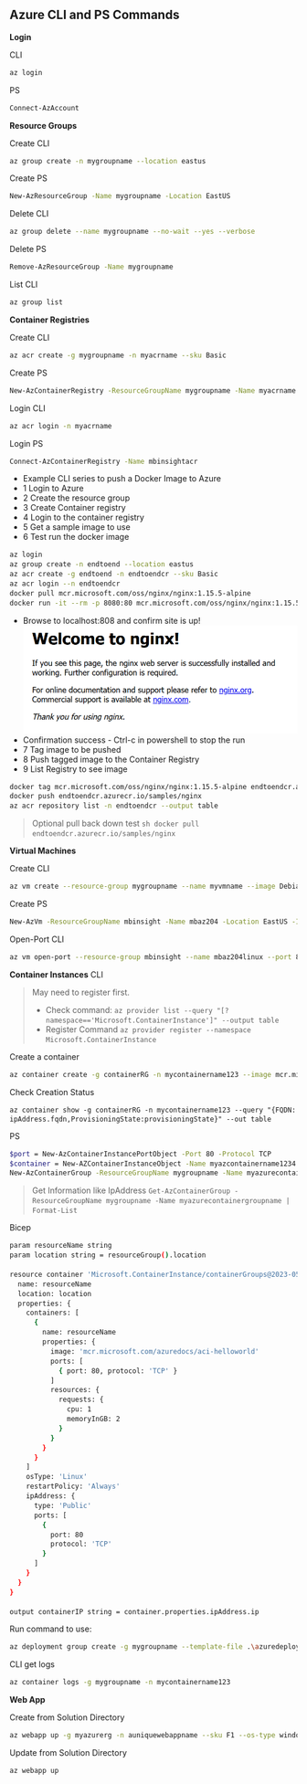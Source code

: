 ## Azure CLI and PS Commands

**Login**

CLI

```sh
az login
```

PS

```sh
Connect-AzAccount
```

**Resource Groups**

Create CLI

```sh
az group create -n mygroupname --location eastus
```

Create PS

```sh
New-AzResourceGroup -Name mygroupname -Location EastUS
```

Delete CLI

```sh
az group delete --name mygroupname --no-wait --yes --verbose
```

Delete PS

```sh
Remove-AzResourceGroup -Name mygroupname
```

List CLI

```sh
az group list
```

**Container Registries**

Create CLI

```sh
az acr create -g mygroupname -n myacrname --sku Basic
```

Create PS

```sh
New-AzContainerRegistry -ResourceGroupName mygroupname -Name myacrname -EnableAdminUser -Sku Basic
```

Login CLI

```sh
az acr login -n myacrname
```

Login PS

```sh
Connect-AzContainerRegistry -Name mbinsightacr
```

- Example CLI series to push a Docker Image to Azure
- 1 Login to Azure
- 2 Create the resource group
- 3 Create Container registry
- 4 Login to the container registry
- 5 Get a sample image to use
- 6 Test run the docker image

```sh
az login
az group create -n endtoend --location eastus
az acr create -g endtoend -n endtoendcr --sku Basic
az acr login --n endtoendcr
docker pull mcr.microsoft.com/oss/nginx/nginx:1.15.5-alpine
docker run -it --rm -p 8080:80 mcr.microsoft.com/oss/nginx/nginx:1.15.5-alpine
```

- Browse to localhost:808 and confirm site is up!
  ![Screen Shot](/assets/Screenshot%20Nginx.png)
- Confirmation success - Ctrl-c in powershell to stop the run
- 7 Tag image to be pushed
- 8 Push tagged image to the Container Registry
- 9 List Registry to see image

```sh
docker tag mcr.microsoft.com/oss/nginx/nginx:1.15.5-alpine endtoendcr.azurecr.io/samples/nginx
docker push endtoendcr.azurecr.io/samples/nginx
az acr repository list -n endtoendcr --output table
```

> Optional pull back down test
> `sh docker pull endtoendcr.azurecr.io/samples/nginx `

**Virtual Machines**

Create CLI

```sh
az vm create --resource-group mygroupname --name myvmname --image Debian11 --admin-username azureuser
```

Create PS

```sh
New-AzVm -ResourceGroupName mbinsight -Name mbaz204 -Location EastUS -Image Debian11 -Size Standard_B22s -PublicIpAddressName mbaz204 -OpenPorts 80 -GenerateSshKey -SshKeyName mbaz204
```

Open-Port CLI

```sh
az vm open-port --resource-group mbinsight --name mbaz204linux --port 80
```

**Container Instances**
CLI

> May need to register first.
>
> - Check command:
>   `az provider list --query "[?namespace=='Microsoft.ContainerInstance']" --output table`
> - Register Command
>   `az provider register --namespace Microsoft.ContainerInstance`

Create a container

```sh
az container create -g containerRG -n mycontainername123 --image mcr.microsoft.com/azuredocs/aci-helloworld --dns-name-label mycontainername123 --ports 80 --os-type Linux --cpu 1 --memory 2
```

Check Creation Status

```sm
az container show -g containerRG -n mycontainername123 --query "{FQDN: ipAddress.fqdn,ProvisioningState:provisioningState}" --out table
```

PS

```sh
$port = New-AzContainerInstancePortObject -Port 80 -Protocol TCP
$container = New-AZContainerInstanceObject -Name myazcontainername1234 -Image mcr.microsoft.com/azuredocs/aci-helloworld:latest -RequestCpu 1 -RequestMemoryInGb 1.5 -Port @($port)
New-AzContainerGroup -ResourceGroupName mygroupname -Name myazurecontainergroupname -Container $container -OsType Linux -IPAddressType Public -Location EastUS
```

> Get Information like IpAddress `Get-AzContainerGroup -ResourceGroupName mygroupname -Name myazurecontainergroupname | Format-List`

Bicep

```sh
param resourceName string
param location string = resourceGroup().location

resource container 'Microsoft.ContainerInstance/containerGroups@2023-05-01' = {
  name: resourceName
  location: location
  properties: {
    containers: [
      {
        name: resourceName
        properties: {
          image: 'mcr.microsoft.com/azuredocs/aci-helloworld'
          ports: [
            { port: 80, protocol: 'TCP' }
          ]
          resources: {
            requests: {
              cpu: 1
              memoryInGB: 2
            }
          }
        }
      }
    ]
    osType: 'Linux'
    restartPolicy: 'Always'
    ipAddress: {
      type: 'Public'
      ports: [
        {
          port: 80
          protocol: 'TCP'
        }
      ]
    }
  }
}

output containerIP string = container.properties.ipAddress.ip
```

Run command to use:

```sh
az deployment group create -g mygroupname --template-file .\azuredeploy.bicep
```

CLI get logs

```sh
az container logs -g mygroupname -n mycontainername123
```

**Web App**

Create from Solution Directory

```sh
az webapp up -g myazurerg -n auniquewebappname --sku F1 --os-type windows
```

Update from Solution Directory

```sh
az webapp up
```
